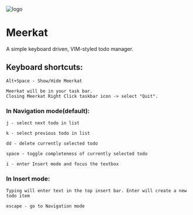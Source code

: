 ![logo](https://github.com/oldtimerza/meerkat.logo.png)
# Meerkat
A simple keyboard driven, VIM-styled todo manager.

## Keyboard shortcuts:

    Alt+Space - Show/Hide Meerkat

    Meerkat will be in your task bar.
    Closing Meerkat Right Click taskbar icon -> select "Quit".

### In Navigation mode(default):

    j - select next todo in list

    k - select previous todo in list

    dd - delete currently selected todo

    space - toggle completeness of currently selected todo

    i - enter Insert mode and focus the textbox


### In Insert mode:

    Typing will enter text in the top insert bar. Enter will create a new todo item
    
    escape - go to Navigation mode
